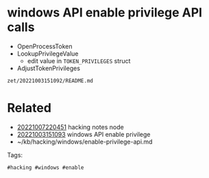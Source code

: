 # windows API enable privilege API calls
- OpenProcessToken
- LookupPrivilegeValue
  - edit value in `TOKEN_PRIVILEGES` struct
- AdjustTokenPrivileges

` zet/20221003151092/README.md `

# Related

- [20221007220451](/zet/20221007220451/README.md) hacking notes node
- [20221003151093](/zet/20221003151093/README.md) windows API enable privilege
- ~/kb/hacking/windows/enable-privilege-api.md

Tags:

    #hacking #windows #enable 
